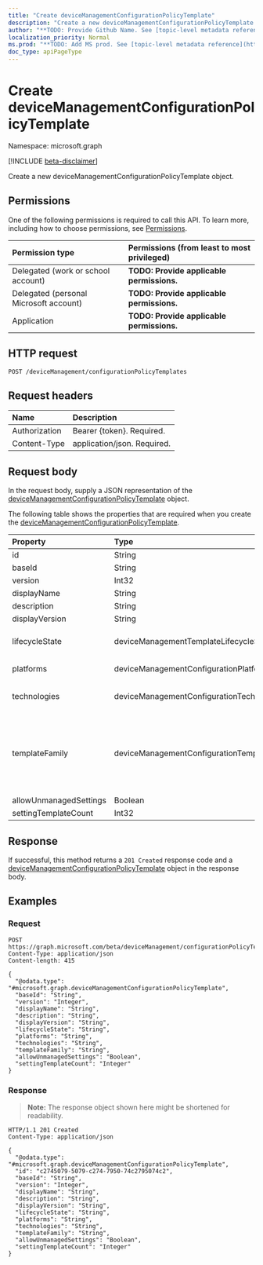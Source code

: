 ```yaml
---
title: "Create deviceManagementConfigurationPolicyTemplate"
description: "Create a new deviceManagementConfigurationPolicyTemplate object."
author: "**TODO: Provide Github Name. See [topic-level metadata reference](https://msgo.azurewebsites.net/add/document/guidelines/metadata.html#topic-level-metadata)**"
localization_priority: Normal
ms.prod: "**TODO: Add MS prod. See [topic-level metadata reference](https://msgo.azurewebsites.net/add/document/guidelines/metadata.html#topic-level-metadata)**"
doc_type: apiPageType
---
```


# Create deviceManagementConfigurationPolicyTemplate
Namespace: microsoft.graph

[!INCLUDE [beta-disclaimer](../../includes/beta-disclaimer.md)]

Create a new deviceManagementConfigurationPolicyTemplate object.

## Permissions
One of the following permissions is required to call this API. To learn more, including how to choose permissions, see [Permissions](/graph/permissions-reference).

|Permission type|Permissions (from least to most privileged)|
|:---|:---|
|Delegated (work or school account)|**TODO: Provide applicable permissions.**|
|Delegated (personal Microsoft account)|**TODO: Provide applicable permissions.**|
|Application|**TODO: Provide applicable permissions.**|

## HTTP request

<!-- {
  "blockType": "ignored"
}
-->
``` http
POST /deviceManagement/configurationPolicyTemplates
```

## Request headers
|Name|Description|
|:---|:---|
|Authorization|Bearer {token}. Required.|
|Content-Type|application/json. Required.|

## Request body
In the request body, supply a JSON representation of the [deviceManagementConfigurationPolicyTemplate](../resources/intune-devicemanagementconfigurationpolicytemplate.md) object.

The following table shows the properties that are required when you create the [deviceManagementConfigurationPolicyTemplate](../resources/intune-devicemanagementconfigurationpolicytemplate.md).

|Property|Type|Description|
|:---|:---|:---|
|id|String|**TODO: Add Description** Inherited from [entity](../resources/entity.md)|
|baseId|String|**TODO: Add Description**|
|version|Int32|**TODO: Add Description**|
|displayName|String|**TODO: Add Description**|
|description|String|**TODO: Add Description**|
|displayVersion|String|**TODO: Add Description**|
|lifecycleState|deviceManagementTemplateLifecycleState|**TODO: Add Description**. Possible values are: `invalid`, `draft`, `active`, `superseded`, `deprecated`, `retired`.|
|platforms|deviceManagementConfigurationPlatforms|**TODO: Add Description**. Possible values are: `none`, `macOS`, `windows10X`, `windows10`.|
|technologies|deviceManagementConfigurationTechnologies|**TODO: Add Description**. Possible values are: `none`, `mdm`, `windows10XManagement`, `configManager`, `microsoftSense`.|
|templateFamily|deviceManagementConfigurationTemplateFamily|**TODO: Add Description**. Possible values are: `none`, `endpointSecurityAntivirus`, `endpointSecurityDiskEncryption`, `endpointSecurityFirewall`, `endpointSecurityEndpointDetectionAndResponse`, `endpointSecurityAttackSurfaceReduction`, `endpointSecurityAccountProtection`, `endpointSecurityApplicationControl`.|
|allowUnmanagedSettings|Boolean|**TODO: Add Description**|
|settingTemplateCount|Int32|**TODO: Add Description**|



## Response

If successful, this method returns a `201 Created` response code and a [deviceManagementConfigurationPolicyTemplate](../resources/intune-devicemanagementconfigurationpolicytemplate.md) object in the response body.

## Examples

### Request
<!-- {
  "blockType": "request",
  "name": "create_devicemanagementconfigurationpolicytemplate_from_"
}
-->
``` http
POST https://graph.microsoft.com/beta/deviceManagement/configurationPolicyTemplates
Content-Type: application/json
Content-length: 415

{
  "@odata.type": "#microsoft.graph.deviceManagementConfigurationPolicyTemplate",
  "baseId": "String",
  "version": "Integer",
  "displayName": "String",
  "description": "String",
  "displayVersion": "String",
  "lifecycleState": "String",
  "platforms": "String",
  "technologies": "String",
  "templateFamily": "String",
  "allowUnmanagedSettings": "Boolean",
  "settingTemplateCount": "Integer"
}
```


### Response
>**Note:** The response object shown here might be shortened for readability.
<!-- {
  "blockType": "response",
  "truncated": true,
  "@odata.type": "microsoft.graph.deviceManagementConfigurationPolicyTemplate"
}
-->
``` http
HTTP/1.1 201 Created
Content-Type: application/json

{
  "@odata.type": "#microsoft.graph.deviceManagementConfigurationPolicyTemplate",
  "id": "c2745079-5079-c274-7950-74c2795074c2",
  "baseId": "String",
  "version": "Integer",
  "displayName": "String",
  "description": "String",
  "displayVersion": "String",
  "lifecycleState": "String",
  "platforms": "String",
  "technologies": "String",
  "templateFamily": "String",
  "allowUnmanagedSettings": "Boolean",
  "settingTemplateCount": "Integer"
}
```

